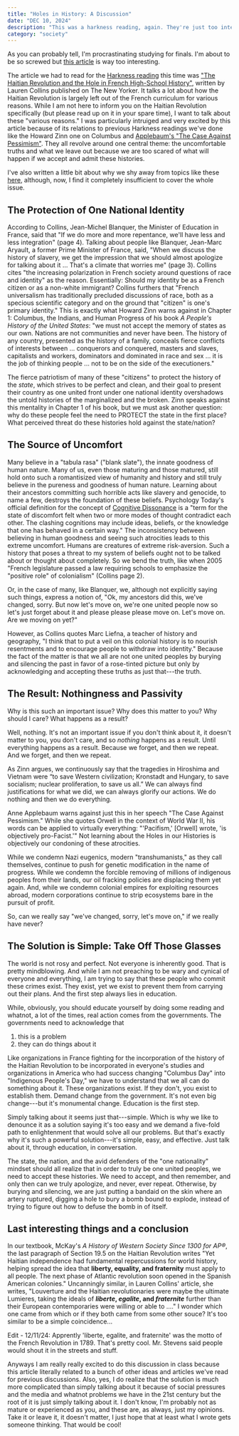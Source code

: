 ```yaml
---
title: "Holes in History: A Discussion"
date: "DEC 10, 2024"
description: "This was a harkness reading, again. They're just too interesting"
category: "society"
---
```


As you can probably tell, I'm procrastinating studying for finals. I'm about to be so screwed but [this article](https://www.newyorker.com/culture/culture-desk/the-haitian-revolution-and-the-hole-in-french-high-school-history) is way too interesting.

The article we had to read for the [Harkness reading](https://demiz.vercel.app/thoughts/harkness) this time was ["The Haitian Revolution and the Hole in French High-School History"](https://www.newyorker.com/culture/culture-desk/the-haitian-revolution-and-the-hole-in-french-high-school-history), written by Lauren Collins published on The New Yorker. It talks a lot about how the Haitian Revolution is largely left out of the French curriculum for various reasons. While I am not here to inform you on the Haitian Revolution specifically (but please read up on it in your spare time), I want to talk about these "various reasons." I was particularly intruiged and very excited by this article because of its relations to previous Harkness readings we've done like the Howard Zinn one on Columbus and [Applebaum's "The Case Against Pessimism"](https://www.theatlantic.com/ideas/archive/2024/10/russia-ukraine-democracy-applebaum/680318/). They all revolve around one central theme: the uncomfortable truths and what we leave out because we are too scared of what will happen if we accept and admit these histories.

I've also written a little bit about why we shy away from topics like these [here]("https://demiz.vercel.app/thoughts/never-forget"), although, now, I find it completely insufficient to cover the whole issue.

## The Protection of One National Identity

According to Collins, Jean-Michel Blanquer, the Minister of Education in France, said that "If we do more and more repentance, we'll have less and less integration" (page 4). Talking about people like Blanquer, Jean-Marc Aryault, a former Prime Minister of France, said, "When we discuss the history of slavery, we get the impression that we should almost apologize for talking about it ... That's a climate that worries me" (page 3). Collins cites "the increasing polarization in French society around questions of race and identity" as the reason. Essentially: Should my identity be as a French citizen or as a non-white immigrant? Collins furthers that "French universalism has traditionally precluded discussions of race, both as a specious scientific category and on the ground that "citizen" is one's primary identity." This is exactly what Howard Zinn warns against in Chapter 1: Columbus, the Indians, and Human Progress of his book *A People's History of the United States*: "we must not accept the memory of states as our own. Nations are not communities and never have been. The history of any country, presented as the history of a family, conceals fierce conflicts of interests between ... conquerors and conquered, masters and slaves, capitalists and workers, dominators and dominated in race and sex ... it is the job of thinking people ... not to be on the side of the executioners."

The fierce patriotism of many of these "citizens" to protect the history of the *state*, which strives to be perfect and clean, and their goal to present their country as one united front under one national identity overshadows the untold histories of the marginalized and the broken. Zinn speaks against this mentality in Chapter 1 of his book, but we must ask another question: why do these people feel the need to PROTECT the state in the first place? What perceived threat do these histories hold against the state/nation?

## The Source of Uncomfort

Many believe in a "tabula rasa" ("blank slate"), the innate goodness of human nature. Many of us, even those maturing and those matured, still hold onto such a romantisized view of humanity and history and still truly believe in the pureness and goodness of human nature. Learning about their ancestors committing such horrible acts like slavery and genocide, to name a few, destroys the foundation of these beliefs. Psychology Today's official definition for the concept of [Cognitive Dissonance](https://www.psychologytoday.com/us/basics/cognitive-dissonance) is a "term for the state of discomfort felt when two or more modes of thought contradict each other. The clashing cognitions may include ideas, beliefs, or the knowledge that one has behaved in a certain way." The inconsistency between believing in human goodness and seeing such atrocities leads to this extreme uncomfort. Humans are creatures of extreme risk-aversion. Such a history that poses a threat to my system of beliefs ought not to be talked about or thought about completely. So we bend the truth, like when 2005 "French legislature passed a law requiring schools to emphasize the "positive role" of colonialism" (Collins page 2).

Or, in the case of many, like Blanquer, we, although not explicitly saying such things, express a notion of, "Ok, my ancestors did this, we've changed, sorry. But now let's move on, we're one united people now so let's just forget about it and please please please move on. Let's move on. Are we moving on yet?"

However, as Collins quotes Marc Liefna, a teacher of history and geography, "I think that to put a veil on this colonial history is to nourish resentments and to encourage people to withdraw into identity." Because the fact of the matter is that we all are not one united peoples by burying and silencing the past in favor of a rose-tinted picture but only by acknowledging and accepting these truths as just that---the truth.

## The Result: Nothingness and Passivity

Why is this such an important issue? Why does this matter to you? Why should I care? What happens as a result? 

Well, nothing. It's not an important issue if you don't think about it, it doesn't matter to you, you don't care, and so *nothing* happens as a result. Until everything happens as a result. Because we forget, and then we repeat. And we forget, and then we repeat.

As Zinn argues, we continuously say that the tragedies in Hiroshima and Vietnam were “to save Western civilization; Kronstadt and Hungary, to save socialism; nuclear proliferation, to save us all.” We can always find justifications for what we did, we can always glorify our actions. We do nothing and then we do everything.

Anne Applebaum warns against just this in her speech "The Case Against Pessimism." While she quotes Orwell in the context of World War II, his words can be applied to virtually everything: "'Pacifism,' [Orwell] wrote, 'is objectively pro-Facist.'" Not learning about the Holes in our Histories is objectively our condoning of these atrocities.

While we condemn Nazi eugenics, modern "transhumanists," as they call themselves, continue to push for genetic modification in the name of progress. While we condemn the forcible removing of millions of indigenous peoples from their lands, our oil fracking policies are displacing them yet again. And, while we condemn colonial empires for exploiting resources abroad, modern corporations continue to strip ecosystems bare in the pursuit of profit.

So, can we really say "we've changed, sorry, let's move on," if we really have never?

## The Solution is Simple: Take Off Those Glasses

The world is not rosy and perfect. Not everyone is inherently good. That is pretty mindblowing. And while I am not preaching to be wary and cynical of everyone and everything, I am trying to say that these people who commit these crimes exist. They exist, yet we exist to prevent them from carrying out their plans. And the first step always lies in education.

While, obviously, you should educate yourself by doing some reading and whatnot, a lot of the times, real action comes from the governments. The governments need to acknowledge that 

1. this is a problem
2. they can do things about it

Like organizations in France fighting for the incorporation of the history of the Haitian Revolution to be incorporated in everyone's studies and organizations in America who had success changing "Columbus Day" into "Indigenous People's Day," we have to understand that we all can do something about it. These organizations exist. If they don't, you exist to establish them. Demand change from the government. It's not even big change---but it's monumental change. Education is the first step.

Simply talking about it seems just that---simple. Which is why we like to denounce it as a solution saying it's too easy and we demand a five-fold path to enlightenment that would solve all our problems. But that's exactly why it's such a powerful solution---it's simple, easy, and effective. Just talk about it, through education, in conversation.

The state, the nation, and the avid defenders of the "one nationality" mindset should all realize that in order to truly be one united peoples, we need to accept these histories. We need to accept, and then remember, and only then can we truly apologize, and never, ever repeat. Otherwise, by burying and silencing, we are just putting a bandaid on the skin where an artery ruptured, digging a hole to bury a bomb bound to explode, instead of trying to figure out how to defuse the bomb in of itself.

## Last interesting things and a conclusion

In our textbook, McKay's *A History of Western Society Since 1300 for AP®*, the last paragraph of Section 19.5 on the Haitian Revolution writes "Yet Haitian independence had fundamental repercussions for world history, helping spread the idea that **liberty, equality, and fraternity** must apply to all people. The next phase of Atlantic revolution soon opened in the Spanish American colonies." Uncanningly similar, in Lauren Collins' article, she writes, "Louverture and the Haitian revolutionaries were maybe the ultimate Lumieres, taking the ideals of ***liberte*, *egalite*, and *fraternite*** further than their European contemporaries were willing or able to ...." I wonder which one came from which or if they both came from some other souce? It's too similar to be a simple coincidence...

Edit - 12/11/24: Apprently 'liberte, egalite, and fraternite' was the motto of the French Revolution in 1789. That's pretty cool. Mr. Stevens said people would shout it in the streets and stuff.

Anyways I am really really excited to do this discussion in class because this article literally related to a bunch of other ideas and articles we've read for previous discussions. Also, yes, I do realize that the solution is much more complicated than simply talking about it because of social pressures and the media and whatnot problems we have in the 21st century but the root of it is just simply talking about it. I don't know, I'm probably not as mature or experienced as you, and these are, as always, just my opinions. Take it or leave it, it doesn't matter, I just hope that at least what I wrote gets someone thinking. That would be cool!
